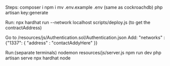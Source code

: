 Steps:
composer i
npm i 
mv .env.example .env (same as cockroachdb)
php artisan key:generate

Run:
npx hardhat run --network localhost scripts/deploy.js (to get the contractAddress)

Go to /resources/js/Authentication.sol/Authentication.json 
Add:
"networks" : {"1337": {
    "address" : "contactAddyHere"
}}

Run:(separate terminals)
nodemon resources/js/server.js
npm run dev
php artisan serve
npx hardhat node